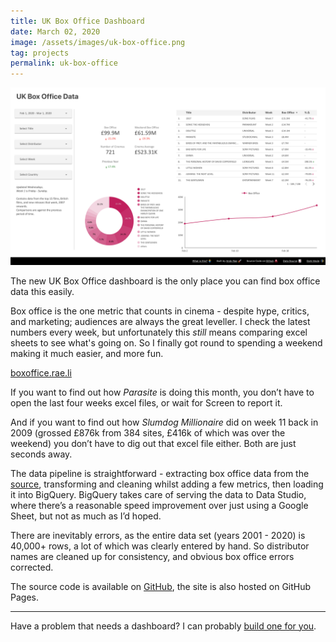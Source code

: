 ```yaml
---
title: UK Box Office Dashboard
date: March 02, 2020
image: /assets/images/uk-box-office.png
tag: projects
permalink: uk-box-office
---
```


![image1](/assets/images/uk-box-office.png)

The new UK Box Office dashboard is the only place you can find box office data this easily.

Box office is the one metric that counts in cinema - despite hype, critics, and marketing; audiences are always the great leveller. I check the latest numbers every week, but unfortunately this _still_ means comparing excel sheets to see what's going on. So I finally got round to spending a weekend making it much easier, and more fun.

<a href="https://boxoffice.rae.li" target="blank">boxoffice.rae.li</a>

If you want to find out how _Parasite_ is doing this month, you don’t have to open the last four weeks excel files, or wait for Screen to report it.

And if you want to find out how _Slumdog Millionaire_ did on week 11 back in 2009 (grossed £876k from 384 sites, £416k of which was over the weekend) you don’t have to dig out that excel file either.
Both are just seconds away.

The data pipeline is straightforward - extracting box office data from the [source](https://www.bfi.org.uk/education-research/film-industry-statistics-research/weekend-box-office-figures), transforming and cleaning whilst adding a few metrics, then loading it into BigQuery.
BigQuery takes care of serving the data to Data Studio, where there’s a reasonable speed improvement over just using a Google Sheet, but not as much as I’d hoped.  

There are inevitably errors, as the entire data set (years 2001 - 2020) is 40,000+ rows, a lot of which was clearly entered by hand. So distributor names are cleaned up for consistency, and obvious box office errors corrected.

The source code is available on [GitHub](https://github.com/AndyRae/uk-box-office), the site is also hosted on GitHub Pages.

---

Have a problem that needs a dashboard? I can probably [build one for you](/about).
